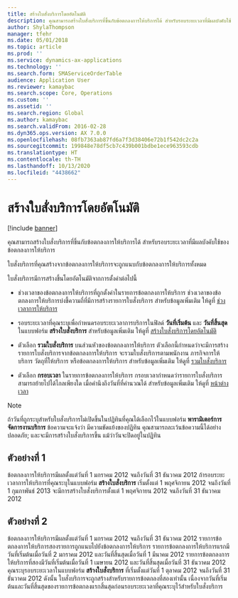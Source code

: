 ```yaml
---
title: สร้างใบสั่งบริการโดยอัตโนมัติ
description: คุณสามารถสร้างใบสั่งบริการที่ขึ้นกับข้อตกลงการให้บริการได้ สำหรับรอบระยะเวลาที่มีผลบังคับใช้ของข้อตกลงการให้บริการ
author: ShylaThompson
manager: tfehr
ms.date: 05/01/2018
ms.topic: article
ms.prod: ''
ms.service: dynamics-ax-applications
ms.technology: ''
ms.search.form: SMAServiceOrderTable
audience: Application User
ms.reviewer: kamaybac
ms.search.scope: Core, Operations
ms.custom: ''
ms.assetid: ''
ms.search.region: Global
ms.author: kamaybac
ms.search.validFrom: 2016-02-28
ms.dyn365.ops.version: AX 7.0.0
ms.openlocfilehash: 08fb7363ab87fd6a7f3d38406e72b1f542dc2c2a
ms.sourcegitcommit: 199848e78df5cb7c439b001bdbe1ece963593cdb
ms.translationtype: HT
ms.contentlocale: th-TH
ms.lasthandoff: 10/13/2020
ms.locfileid: "4438662"
---
```

# <a name="automatically-create-service-orders"></a>สร้างใบสั่งบริการโดยอัตโนมัติ 

[!include [banner](../includes/banner.md)]


คุณสามารถสร้างใบสั่งบริการที่ขึ้นกับข้อตกลงการให้บริการได้ สำหรับรอบระยะเวลาที่มีผลบังคับใช้ของข้อตกลงการให้บริการ

ใบสั่งบริการที่คุณสร้างจากข้อตกลงการให้บริการจะถูกแนบกับข้อตกลงการให้บริการทั้งหมด

ใบสั่งบริการมีการสร้างขึ้นโดยอัตโนมัติจากการตั้งค่าต่อไปนี้

  - ช่วงเวลาของข้อตกลงการให้บริการที่ถูกตั้งค่าในรายการข้อตกลงการให้บริการ ช่วงเวลาของข้อตกลงการให้บริการบ่งชี้ความถี่ที่มีการสร้างรายการใบสั่งบริการ สำหรับข้อมูลเพิ่มเติม ให้ดูที่ [ช่วงเวลาการให้บริการ](service-intervals.md)

  - รอบระยะเวลาที่คุณระบุเพื่อกำหนดรอบระยะเวลาการบริการในฟิลด์ **วันที่เริ่มต้น** และ **วันที่สิ้นสุด** ในแบบฟอร์ม **สร้างใบสั่งบริการ** สำหรับข้อมูลเพิ่มเติม ให้ดูที่ [สร้างใบสั่งบริการโดยอัตโนมัติ](create-service-orders-automatically.md)

  - ตัวเลือก **รวมใบสั่งบริการ** บนส่วนหัวของข้อตกลงการให้บริการ ตัวเลือกนี้กำหนดว่าจะมีการสร้างรายการใบสั่งบริการจากข้อตกลงการให้บริการ จะรวมใบสั่งบริการตามพนักงาน ภารกิจการให้บริการ วัตถุที่ให้บริการ หรือข้อตกลงการให้บริการ สำหรับข้อมูลเพิ่มเติม ให้ดูที่ [รวมใบสั่งบริการ](combine-service-orders.md)

  - ตัวเลือก **กรอบเวลา** ในรายการข้อตกลงการให้บริการ กรอบเวลากำหนดว่ารายการใบสั่งบริการสามารถย้ายไปได้ไกลเพียงใด เมื่อคำนึงถึงวันที่ที่คำนวณได้ สำหรับข้อมูลเพิ่มเติม ให้ดูที่ [หน้าต่างเวลา](time-windows.md)


> [!NOTE]
> <P>ถ้าวันที่ถูกระบุสำหรับใบสั่งบริการไม่เปิดขึ้นในปฏิทินที่คุณได้เลือกไว้ในแบบฟอร์ม <STRONG>พารามิเตอร์การจัดการงานบริการ</STRONG> ข้อความจะแจ้งว่า มีความขัดแย้งของปฏิทิน คุณสามารถละเว้นข้อความนี้ได้อย่างปลอดภัย; และจะมีการสร้างใบสั่งบริการขึ้น แม้ว่าวันจะปิดอยู่ในปฏิทิน</P>

## <a name="example-1"></a>ตัวอย่างที่ 1

ข้อตกลงการให้บริการมีผลตั้งแต่วันที่ 1 มกราคม 2012 จนถึงวันที่ 31 ธันวาคม 2012 ถ้ารอบระยะเวลาการให้บริการที่คุณระบุในแบบฟอร์ม **สร้างใบสั่งบริการ** เริ่มตั้งแต่ 1 พฤศจิกายน 2012 จนถึงวันที่ 1 กุมภาพันธ์ 2013 จะมีการสร้างใบสั่งบริการตั้งแต่ 1 พฤศจิกายน 2012 จนถึงวันที่ 31 ธันวาคม 2012

## <a name="example-2"></a>ตัวอย่างที่ 2

ข้อตกลงการให้บริการมีผลตั้งแต่วันที่ 1 มกราคม 2012 จนถึงวันที่ 31 ธันวาคม 2012 รายการข้อตกลงการให้บริการสองรายการถูกแนบไปยังข้อตกลงการให้บริการ รายการข้อตกลงการให้บริการแรกมีวันที่เริ่มต้นเมื่อวันที่ 2 มกราคม 2012 และวันที่สิ้นสุดเมื่อวันที่ 1 มีนาคม 2012 รายการข้อตกลงการให้บริการที่สองมีวันที่เริ่มต้นเมื่อวันที่ 1 เมษายน 2012 และวันที่สิ้นสุดเมื่อวันที่ 31 ธันวาคม 2012 คุณระบุรอบระยะเวลาในแบบฟอร์ม **สร้างใบสั่งบริการ** ที่เริ่มตั้งแต่วันที่ 1 ตุลาคม 2012 จนถึงวันที่ 31 ธันวาคม 2012 ดังนั้น ใบสั่งบริการจะถูกสร้างสำหรับรายการข้อตกลงที่สองเท่านั้น เนื่องจากวันที่เริ่มต้นและวันที่สิ้นสุดของรายการข้อตกลงแรกสิ้นสุดก่อนรอบระยะเวลาที่คุณระบุไว้สำหรับใบสั่งบริการ

  


